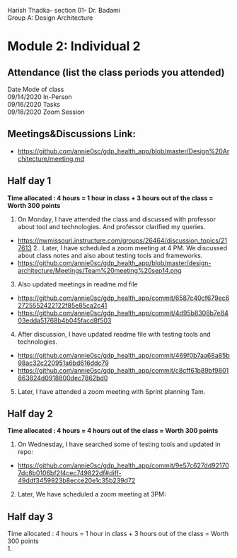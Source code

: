 Harish Thadka- section 01- Dr. Badami  
Group A: Design Architecture
# Module 2: Individual 2

## Attendance (list the class periods you attended)

Date    Mode of class  
09/14/2020 In-Person  
09/16/2020 Tasks  
09/18/2020 Zoom Session

## Meetings&Discussions Link:
- https://github.com/annie0sc/gdp_health_app/blob/master/Design%20Architecture/meeting.md

 ## Half day 1
**Time allocated : 4 hours = 1 hour in class + 3 hours out of the class = Worth 300 points**
1. On Monday, I have attended the class and discussed with professor about tool and technologies. And professor clarified my queries.
- https://nwmissouri.instructure.com/groups/26464/discussion_topics/217613
2.. Later, I have scheduled a zoom meeting at 4 PM. We discussed about class notes and also about testing tools and frameworks.
- https://github.com/annie0sc/gdp_health_app/blob/master/design-architecture/Meetings/Team%20meeting%20sep14.png
3. Also updated meetings in readme.md file
- https://github.com/annie0sc/gdp_health_app/commit/6587c40cf679ec62725552422122f85e85ca2c41
- https://github.com/annie0sc/gdp_health_app/commit/4d95b8308b7e8403edda51768b4b045facd8f503
4. After discussion, I have updated readme file with testing tools and technologies.
- https://github.com/annie0sc/gdp_health_app/commit/469f0b7aa68a85b98ac32c220951a6bd616ddc79
- https://github.com/annie0sc/gdp_health_app/commit/c8cff61b89bf9801863824d0918800dec7862bd0
5. Later, I have attended a zoom meeting with Sprint planning Tam.

 ## Half day 2
 **Time allocated : 4 hours = 4 hours out of the class = Worth 300 points**  
 1. On Wednesday, I have searched some of testing tools and updated in repo:
 - https://github.com/annie0sc/gdp_health_app/commit/9e57c627dd921707dc8b0106bf2f4cec749822df#diff-49ddf3459923b8ecce20e1c35b239d72
2. Later, We have scheduled a zoom meeting at 3PM:

 ## Half day 3
 Time allocated : 4 hours = 1 hour in class + 3 hours out of the class = Worth 300 points   
1. 




